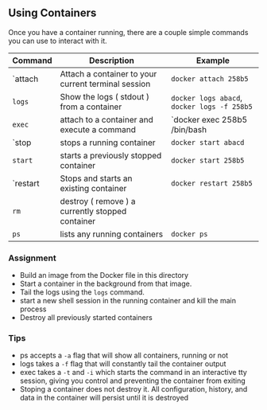 Using Containers
----------------

Once you have a container running, there are a couple simple commands you can use to interact with it.


| Command | Description | Example |
|---------|-------------|---------|
| `attach | Attach a container to your current terminal session | `docker attach 258b5` |
| `logs`  | Show the logs ( stdout ) from a container | `docker logs abacd`, `docker logs -f 258b5` |
| `exec`  | attach to a container and execute a command | `docker exec 258b5 /bin/bash |
| `stop   | stops a running container | `docker start abacd` |
| `start` | starts a previously stopped container | `docker start 258b5` |
| `restart | Stops and starts an existing container | `docker restart 258b5` |
| `rm`    | destroy ( remove ) a currently stopped container |
| `ps`    | lists any running containers | `docker ps` |

### Assignment

* Build an image from the Docker file in this directory
* Start a container in the background from that image.
* Tail the logs using the `logs` command.
* start a new shell session in the running container and kill the main process
* Destroy all previously started containers

### Tips
* ps accepts a `-a` flag that will show all containers, running or not
* logs takes a `-f` flag that will constantly tail the container output
* exec takes a `-t` and `-i` which starts the command in an interactive tty session, giving you control and preventing the container from exiting
* Stoping a container does not destroy it. All configuration, history, and data in the container will persist until it is destroyed
